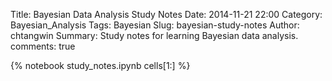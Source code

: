 Title: Bayesian Data Analysis Study Notes
Date: 2014-11-21 22:00
Category: Bayesian_Analysis
Tags: Bayesian
Slug: bayesian-study-notes
Author: chtangwin
Summary: Study notes for learning Bayesian data analysis.
comments: true

{% notebook study_notes.ipynb cells[1:] %}
